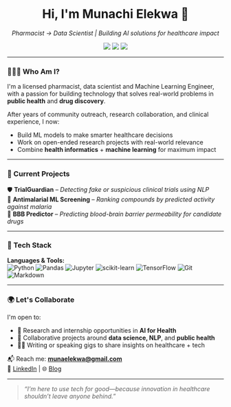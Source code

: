 <h1 align="center">Hi, I'm Munachi Elekwa 👋</h1>
<p align="center">
  <em>Pharmacist → Data Scientist | Building AI solutions for healthcare impact</em>
</p>

<p align="center">
  <img src="https://img.shields.io/badge/Data_Science-%23FFCE00.svg?style=for-the-badge" />
  <img src="https://img.shields.io/badge/AI_for_Health-%2300C896.svg?style=for-the-badge" />
  <img src="https://img.shields.io/badge/Machine_Learning-%23FF4C60.svg?style=for-the-badge" />
</p>

---

### 👩🏽‍⚕️ Who Am I?

I'm a licensed pharmacist, data scientist and Machine Learning Engineer, with a passion for building technology that solves real-world problems in **public health** and **drug discovery**.

After years of community outreach, research collaboration, and clinical experience, I now:
- Build ML models to make smarter healthcare decisions
- Work on open-ended research projects with real-world relevance
- Combine **health informatics** + **machine learning** for maximum impact

---

### 🔬 Current Projects

🛡 **TrialGuardian** – *Detecting fake or suspicious clinical trials using NLP*  
🧪 **Antimalarial ML Screening** – *Ranking compounds by predicted activity against malaria*  
🧠 **BBB Predictor** – *Predicting blood-brain barrier permeability for candidate drugs*

---

### 🧰 Tech Stack

**Languages & Tools:**  
![Python](https://img.shields.io/badge/Python-3776AB?style=flat-square&logo=python&logoColor=white)
![Pandas](https://img.shields.io/badge/Pandas-150458?style=flat-square&logo=pandas&logoColor=white)
![Jupyter](https://img.shields.io/badge/Jupyter-F37626?style=flat-square&logo=jupyter&logoColor=white)
![scikit-learn](https://img.shields.io/badge/Scikit--Learn-F7931E?style=flat-square&logo=scikit-learn&logoColor=white)
![TensorFlow](https://img.shields.io/badge/TensorFlow-FF6F00?style=flat-square&logo=tensorflow&logoColor=white)
![Git](https://img.shields.io/badge/Git-F05032?style=flat-square&logo=git&logoColor=white)
![Markdown](https://img.shields.io/badge/Markdown-000000?style=flat-square&logo=markdown&logoColor=white)

---

### 🌍 Let's Collaborate

I'm open to:
- 🤝 Research and internship opportunities in **AI for Health**
- 🧠 Collaborative projects around **data science, NLP**, and **public health**
- ✍🏽 Writing or speaking gigs to share insights on healthcare + tech

📬 Reach me: **munaelekwa@gmail.com**  
💼 [LinkedIn](https://www.linkedin.com/in/munachi-elekwa-653b9419b/) | 🌐 [Blog](https://munaelekwa.hashnode.dev)

--- 

> *“I’m here to use tech for good—because innovation in healthcare shouldn’t leave anyone behind.”*


<!---
Munaelekwa/Munaelekwa is a ✨ special ✨ repository because its `README.md` (this file) appears on your GitHub profile.
You can click the Preview link to take a look at your changes.
--->
